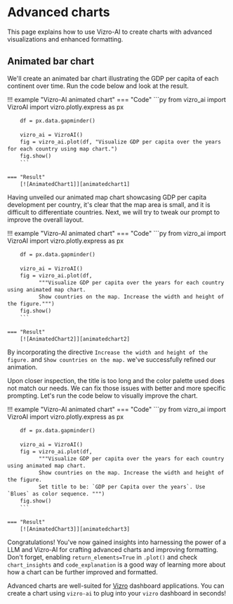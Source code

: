 # Advanced charts

This page explains how to use Vizro-AI to create charts with advanced visualizations and enhanced formatting.

## Animated bar chart

We'll create an animated bar chart illustrating the GDP per capita of each continent over time. Run the code below and look at the result.

!!! example "Vizro-AI animated chart"
    === "Code"
        ```py
        from vizro_ai import VizroAI
        import vizro.plotly.express as px

        df = px.data.gapminder()

        vizro_ai = VizroAI()
        fig = vizro_ai.plot(df, "Visualize GDP per capita over the years for each country using map chart.")
        fig.show()
        ```

    === "Result"
        [![AnimatedChart1]][animatedchart1]

Having unveiled our animated map chart showcasing GDP per capita development per country, it's clear that the map area is small, and it is difficult to differentiate countries. Next, we will try to tweak our prompt to improve the overall layout.

!!! example "Vizro-AI animated chart"
    === "Code"
        ```py
        from vizro_ai import VizroAI
        import vizro.plotly.express as px

        df = px.data.gapminder()

        vizro_ai = VizroAI()
        fig = vizro_ai.plot(df,
              """Visualize GDP per capita over the years for each country using animated map chart.
              Show countries on the map. Increase the width and height of the figure.""")
        fig.show()
        ```

    === "Result"
        [![AnimatedChart2]][animatedchart2]

By incorporating the directive `Increase the width and height of the figure.` and `Show countries on the map.` we've successfully refined our animation.

Upon closer inspection, the title is too long and the color palette used does not match our needs. We can fix those issues with better and more specific prompting. Let's run the code below to visually improve the chart.

!!! example "Vizro-AI animated chart"
    === "Code"
        ```py
        from vizro_ai import VizroAI
        import vizro.plotly.express as px

        df = px.data.gapminder()

        vizro_ai = VizroAI()
        fig = vizro_ai.plot(df,
              """Visualize GDP per capita over the years for each country using animated map chart.
              Show countries on the map. Increase the width and height of the figure.
              Set title to be: `GDP per Capita over the years`. Use `Blues` as color sequence. """)
        fig.show()
        ```

    === "Result"
        [![AnimatedChart3]][animatedchart3]

Congratulations! You've now gained insights into harnessing the power of a LLM and Vizro-AI for crafting advanced charts and improving formatting. Don't forget, enabling `return_elements=True` in `.plot()` and check `chart_insights` and `code_explanation` is a good way of learning more about how a chart can be further improved and formatted.

Advanced charts are well-suited for [Vizro](https://github.com/mckinsey/vizro/tree/main/vizro-core) dashboard applications. You can create a chart using `vizro-ai` to plug into your `vizro` dashboard in seconds!

[animatedchart1]: ../../assets/tutorials/chart/advanced_chart_1.png
[animatedchart2]: ../../assets/tutorials/chart/advanced_chart_2.png
[animatedchart3]: ../../assets/tutorials/chart/animated_advanced_chart.gif
